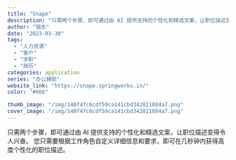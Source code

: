 ```yaml
---
title: "Snape"
description: "只需两个步骤，即可通过由 AI 提供支持的个性化和精选文案，让职位描述变得令人兴奋。 您只需要根据工作角色自定义详细信息"
author: "瑞东"
date: "2023-03-30"
tags:
  - "人力资源"
  - "客户"
  - "求职"
  - "简历"
categories: application
series: "办公辅助"
website_link: "https://snape.springworks.in/"
color: "#666"

thumb_image: "/img/140f4fc6cdf59ca141cbd342821084a7.png"
cover_image: "/img/140f4fc6cdf59ca141cbd342821084a7.png"
---
```


只需两个步骤，即可通过由 AI 提供支持的个性化和精选文案，让职位描述变得令人兴奋。 您只需要根据工作角色自定义详细信息和要求，即可在几秒钟内获得高度个性化的职位描述。